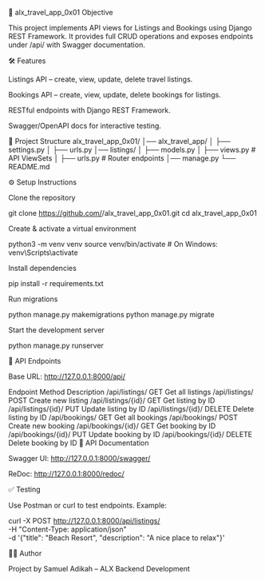 


📘 alx_travel_app_0x01
Objective

This project implements API views for Listings and Bookings using Django REST Framework.
It provides full CRUD operations and exposes endpoints under /api/ with Swagger documentation.

🛠 Features

Listings API – create, view, update, delete travel listings.

Bookings API – create, view, update, delete bookings for listings.

RESTful endpoints with Django REST Framework.

Swagger/OpenAPI docs for interactive testing.

📂 Project Structure
alx_travel_app_0x01/
│── alx_travel_app/
│   ├── settings.py
│   ├── urls.py
│── listings/
│   ├── models.py
│   ├── views.py   # API ViewSets
│   ├── urls.py    # Router endpoints
│── manage.py
└── README.md

⚙️ Setup Instructions

Clone the repository

git clone https://github.com/<your-username>/alx_travel_app_0x01.git
cd alx_travel_app_0x01


Create & activate a virtual environment

python3 -m venv venv
source venv/bin/activate   # On Windows: venv\Scripts\activate


Install dependencies

pip install -r requirements.txt


Run migrations

python manage.py makemigrations
python manage.py migrate


Start the development server

python manage.py runserver

🚀 API Endpoints

Base URL: http://127.0.0.1:8000/api/

Endpoint	Method	Description
/api/listings/	GET	Get all listings
/api/listings/	POST	Create new listing
/api/listings/{id}/	GET	Get listing by ID
/api/listings/{id}/	PUT	Update listing by ID
/api/listings/{id}/	DELETE	Delete listing by ID
/api/bookings/	GET	Get all bookings
/api/bookings/	POST	Create new booking
/api/bookings/{id}/	GET	Get booking by ID
/api/bookings/{id}/	PUT	Update booking by ID
/api/bookings/{id}/	DELETE	Delete booking by ID
📖 API Documentation

Swagger UI: http://127.0.0.1:8000/swagger/

ReDoc: http://127.0.0.1:8000/redoc/

✅ Testing

Use Postman or curl to test endpoints. Example:

curl -X POST http://127.0.0.1:8000/api/listings/ \
  -H "Content-Type: application/json" \
  -d '{"title": "Beach Resort", "description": "A nice place to relax"}'

👨‍💻 Author

Project by Samuel Adikah – ALX Backend Development
